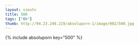 ```yaml
--- 
layout: sieutv
title: 500
tags: ["0k"]
thumb: http://94.23.248.219/absoluporn-1/image/002/500.jpg
---
```

{% include absoluporn key="500" %} 
